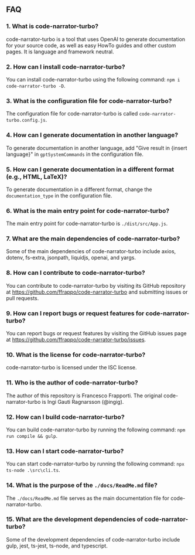## FAQ

### 1. What is code-narrator-turbo?

code-narrator-turbo is a tool that uses OpenAI to generate documentation for your source code, as well as easy HowTo guides and other custom pages. It is language and framework neutral.

### 2. How can I install code-narrator-turbo?

You can install code-narrator-turbo using the following command: `npm i code-narrator-turbo -D`.

### 3. What is the configuration file for code-narrator-turbo?

The configuration file for code-narrator-turbo is called `code-narrator-turbo.config.js`.

### 4. How can I generate documentation in another language?

To generate documentation in another language, add "Give result in {insert language}" in `gptSystemCommands` in the configuration file.

### 5. How can I generate documentation in a different format (e.g., HTML, LaTeX)?

To generate documentation in a different format, change the `documentation_type` in the configuration file.

### 6. What is the main entry point for code-narrator-turbo?

The main entry point for code-narrator-turbo is `./dist/src/App.js`.

### 7. What are the main dependencies of code-narrator-turbo?

Some of the main dependencies of code-narrator-turbo include axios, dotenv, fs-extra, jsonpath, liquidjs, openai, and yargs.

### 8. How can I contribute to code-narrator-turbo?

You can contribute to code-narrator-turbo by visiting its GitHub repository at https://github.com/ffrappo/code-narrator-turbo and submitting issues or pull requests.

### 9. How can I report bugs or request features for code-narrator-turbo?

You can report bugs or request features by visiting the GitHub issues page at https://github.com/ffrappo/code-narrator-turbo/issues.

### 10. What is the license for code-narrator-turbo?

code-narrator-turbo is licensed under the ISC license.

### 11. Who is the author of code-narrator-turbo?

The author of this repository is Francesco Frapporti. The original code-narrator-turbo is Ingi Gauti Ragnarsson (@ingig).

### 12. How can I build code-narrator-turbo?

You can build code-narrator-turbo by running the following command: `npm run compile && gulp`.

### 13. How can I start code-narrator-turbo?

You can start code-narrator-turbo by running the following command: `npx ts-node .\src\cli.ts`.

### 14. What is the purpose of the `./docs/ReadMe.md` file?

The `./docs/ReadMe.md` file serves as the main documentation file for code-narrator-turbo.

### 15. What are the development dependencies of code-narrator-turbo?

Some of the development dependencies of code-narrator-turbo include gulp, jest, ts-jest, ts-node, and typescript.